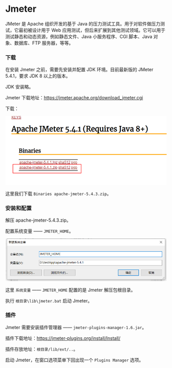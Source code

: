 # Jmeter

JMeter 是 Apache 组织开发的基于 Java 的压力测试工具。用于对软件做压力测试，它最初被设计用于 Web 应用测试，但后来扩展到其他测试领域。它可以用于测试静态和动态资源，例如静态文件、Java 小服务程序、CGI 脚本、Java 对象、数据库、FTP 服务器，等等。

### 下载

在安装 Jmeter 之前，需要先安装并配置 JDK 环境。目前最新版的 JMeter 5.4.1，要求 JDK 8 以上的版本。

JDK 安装略。

Jmeter 下载地址：https://jmeter.apache.org/download_jmeter.cgi

下载：

<div align="left">
    <img src="https://github.com/lazecoding/Note/blob/main/images/test/Jmeter下载地址.png" width="600px">
</div>

这里我们下载 `Binaries apache-jmeter-5.4.3.zip`。

### 安装和配置

解压 apache-jmeter-5.4.3.zip。

配置系统变量 —— `JMETER_HOME`。

<div align="left">
    <img src="https://github.com/lazecoding/Note/blob/main/images/test/Jmeter系统变量.png" width="600px">
</div>

这里 `系统变量` —— `JMETER_HOME` 配置的是 Jmeter 解压包根目录。

执行 `根目录\lib\jmeter.bat` 启动 Jmeter。

### 插件

Jmeter 需要安装插件管理器 —— `jmeter-plugins-manager-1.6.jar`。

插件下载地址：https://jmeter-plugins.org/install/Install/

插件存放地址：`根目录/lib/ext/..`。

启动 Jmeter，在窗口选项菜单下回出现一个 `Plugins Manager` 选项。
